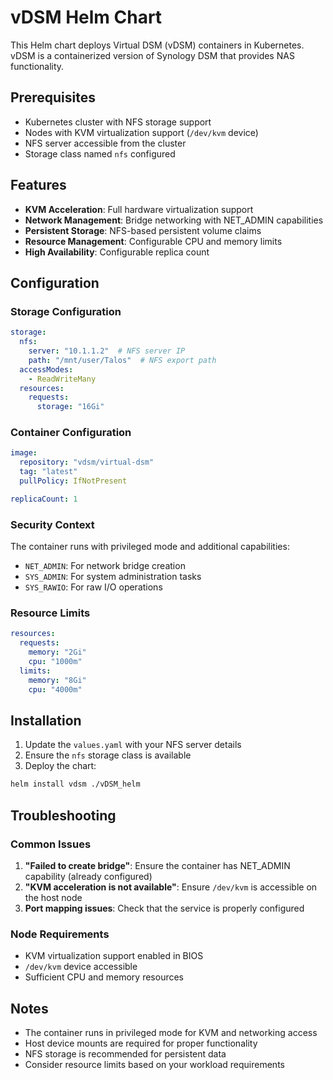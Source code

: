 # vDSM Helm Chart

This Helm chart deploys Virtual DSM (vDSM) containers in Kubernetes. vDSM is a containerized version of Synology DSM that provides NAS functionality.

## Prerequisites

- Kubernetes cluster with NFS storage support
- Nodes with KVM virtualization support (`/dev/kvm` device)
- NFS server accessible from the cluster
- Storage class named `nfs` configured

## Features

- **KVM Acceleration**: Full hardware virtualization support
- **Network Management**: Bridge networking with NET_ADMIN capabilities
- **Persistent Storage**: NFS-based persistent volume claims
- **Resource Management**: Configurable CPU and memory limits
- **High Availability**: Configurable replica count

## Configuration

### Storage Configuration

```yaml
storage:
  nfs:
    server: "10.1.1.2"  # NFS server IP
    path: "/mnt/user/Talos"  # NFS export path
  accessModes:
    - ReadWriteMany
  resources:
    requests:
      storage: "16Gi"
```

### Container Configuration

```yaml
image:
  repository: "vdsm/virtual-dsm"
  tag: "latest"
  pullPolicy: IfNotPresent

replicaCount: 1
```

### Security Context

The container runs with privileged mode and additional capabilities:
- `NET_ADMIN`: For network bridge creation
- `SYS_ADMIN`: For system administration tasks
- `SYS_RAWIO`: For raw I/O operations

### Resource Limits

```yaml
resources:
  requests:
    memory: "2Gi"
    cpu: "1000m"
  limits:
    memory: "8Gi"
    cpu: "4000m"
```

## Installation

1. Update the `values.yaml` with your NFS server details
2. Ensure the `nfs` storage class is available
3. Deploy the chart:

```bash
helm install vdsm ./vDSM_helm
```

## Troubleshooting

### Common Issues

1. **"Failed to create bridge"**: Ensure the container has NET_ADMIN capability (already configured)
2. **"KVM acceleration is not available"**: Ensure `/dev/kvm` is accessible on the host node
3. **Port mapping issues**: Check that the service is properly configured

### Node Requirements

- KVM virtualization support enabled in BIOS
- `/dev/kvm` device accessible
- Sufficient CPU and memory resources

## Notes

- The container runs in privileged mode for KVM and networking access
- Host device mounts are required for proper functionality
- NFS storage is recommended for persistent data
- Consider resource limits based on your workload requirements